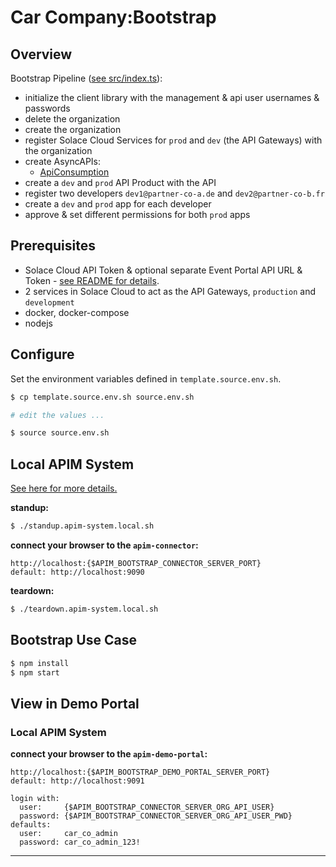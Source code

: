 # Car Company:Bootstrap

## Overview
Bootstrap Pipeline ([see src/index.ts](./src/index.ts)):

- initialize the client library with the management & api user usernames & passwords
- delete the organization
- create the organization
- register Solace Cloud Services for `prod` and `dev` (the API Gateways) with the organization
- create AsyncAPIs:
  - [ApiConsumption](../exposure/api-service-developer/api-event-services/asyncapi-specs/ApiConsumption.asyncapi-spec.yml)
- create a `dev` and `prod` API Product with the API
- register two developers `dev1@partner-co-a.de` and `dev2@partner-co-b.fr`
- create a `dev` and `prod` app for each developer
- approve & set different permissions for both `prod` apps

## Prerequisites

- Solace Cloud API Token & optional separate Event Portal API URL & Token - [see README for details](https://github.com/solace-iot-team/solace-apim-reference-designs).
- 2 services in Solace Cloud to act as the API Gateways, `production` and `development`
- docker, docker-compose
- nodejs

## Configure

Set the environment variables defined in `template.source.env.sh`.

````bash
$ cp template.source.env.sh source.env.sh

# edit the values ...

$ source source.env.sh
````

## Local APIM System
[See here for more details.](../../../apim-system/local)

**standup:**
````bash
$ ./standup.apim-system.local.sh
````

**connect your browser to the `apim-connector`:**
````
http://localhost:{$APIM_BOOTSTRAP_CONNECTOR_SERVER_PORT}
default: http://localhost:9090
````

**teardown:**
````bash
$ ./teardown.apim-system.local.sh
````

## Bootstrap Use Case

````bash
$ npm install
$ npm start
````

## View in Demo Portal
### Local APIM System
**connect your browser to the `apim-demo-portal`:**
````
http://localhost:{$APIM_BOOTSTRAP_DEMO_PORTAL_SERVER_PORT}
default: http://localhost:9091

login with:
  user:     {$APIM_BOOTSTRAP_CONNECTOR_SERVER_ORG_API_USER}
  password: {$APIM_BOOTSTRAP_CONNECTOR_SERVER_ORG_API_USER_PWD}
defaults:
  user:     car_co_admin
  password: car_co_admin_123!
````


---
